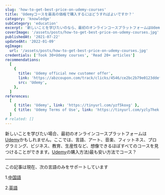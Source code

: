 ```yaml
---
slug: 'how-to-get-best-price-on-udemy-courses'
title: 'Udemyコースを最高の価格で購入するにはどうすればよいですか？'
category: 'knowledge'
subCategory: 'education'
excerpt: '新しいことを学びたいのなら、最初のオンラインコースプラットフォームはUdemyかもしれません。 言語、アート、音楽、フィットネス、プログラミング、ビジネス、教育、生産性など、ここで想像できるほぼすべてのコースを見つけることができます。では、Udemyコースを最も安価に購入するにはどうすればよいでしょうか。'
coverImage: '/assets/posts/how-to-get-best-price-on-udemy-courses.jpg'
publishedAt: '2021-07-22'
updatedAt: '2022-01-09'
ogImage:
  url: '/assets/posts/how-to-get-best-price-on-udemy-courses.jpg'
credentials: ['Took 30+Udemy courses', 'Read 20+ articles']
recommendations:
  [
    {
      title: 'Udemy official new customer offer',
      link: 'https://abzcoupon.com/track/clicks/4546/ce2bc2b79e0123ddefcda67f8835ce13286c4ec17cebf0ab416db6006302?subid_1=&subid_2=&subid_3=&subid_4=&subid_5=&t=https%3A%2F%2Fwww.udemy.com%2F',
      src: 'Udemy',
    },
  ]
references:
  [
    { title: 'Udemy', link: 'https://tinyurl.com/yzf5koxg' },
    { title: 'Udemy Terms of Use', link: 'https://tinyurl.com/yzly7hek' },
  ]
# related: []
---
```


新しいことを学びたい場合、最初のオンラインコースプラットフォームは[Udemy](https://tinyurl.com/yhdgtddt)かもしれません。ここでは、言語、アート、音楽、フィットネス、プログラミング、ビジネス、教育、生産性など、想像できるほぼすべてのコースを見つけることができます。[Udemy](https://tinyurl.com/yhdgtddt)の購入方法)最も安い方法でコース？

---

この記事は現在、次の言語のみをサポートしています

1.[中国語](/posts/how-to-get-best-price-on-udemy-courses)

2.[英語](/posts/how-to-get-best-price-on-udemy-courses/en-US)

